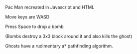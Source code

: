 Pac Man recreated in Javascript and HTML

Move keys are WASD 

Press Space to drop a bomb 

(Bombs destroy a 3x3 block around it and also kills the ghost) 


Ghosts have a rudimentary a* pathfinding algorithm.
